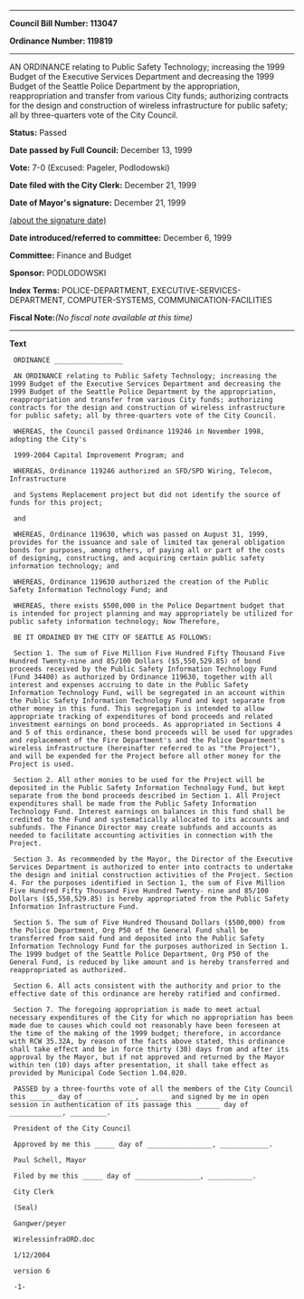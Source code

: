 

********

**Council Bill Number: 113047**
   
**Ordinance Number: 119819**
********

 AN ORDINANCE relating to Public Safety Technology; increasing the 1999 Budget of the Executive Services Department and decreasing the 1999 Budget of the Seattle Police Department by the appropriation, reappropriation and transfer from various City funds; authorizing contracts for the design and construction of wireless infrastructure for public safety; all by three-quarters vote of the City Council.

**Status:** Passed
   
**Date passed by Full Council:** December 13, 1999
   
**Vote:** 7-0 (Excused: Pageler, Podlodowski)
   
**Date filed with the City Clerk:** December 21, 1999
   
**Date of Mayor's signature:** December 21, 1999
   
[(about the signature date)](/~public/approvaldate.htm)
   
   
   
**Date introduced/referred to committee:** December 6, 1999
   
**Committee:** Finance and Budget
   
**Sponsor:** PODLODOWSKI
   
   
**Index Terms:** POLICE-DEPARTMENT, EXECUTIVE-SERVICES-DEPARTMENT, COMPUTER-SYSTEMS, COMMUNICATION-FACILITIES

**Fiscal Note:**_(No fiscal note available at this time)_

********

**Text**
   
```
 ORDINANCE _________________

 AN ORDINANCE relating to Public Safety Technology; increasing the 1999 Budget of the Executive Services Department and decreasing the 1999 Budget of the Seattle Police Department by the appropriation, reappropriation and transfer from various City funds; authorizing contracts for the design and construction of wireless infrastructure for public safety; all by three-quarters vote of the City Council.

 WHEREAS, the Council passed Ordinance 119246 in November 1998, adopting the City's

 1999-2004 Capital Improvement Program; and

 WHEREAS, Ordinance 119246 authorized an SFD/SPD Wiring, Telecom, Infrastructure

 and Systems Replacement project but did not identify the source of funds for this project;

 and

 WHEREAS, Ordinance 119630, which was passed on August 31, 1999, provides for the issuance and sale of limited tax general obligation bonds for purposes, among others, of paying all or part of the costs of designing, constructing, and acquiring certain public safety information technology; and

 WHEREAS, Ordinance 119630 authorized the creation of the Public Safety Information Technology Fund; and

 WHEREAS, there exists $500,000 in the Police Department budget that is intended for project planning and may appropriately be utilized for public safety information technology; Now Therefore,

 BE IT ORDAINED BY THE CITY OF SEATTLE AS FOLLOWS:

 Section 1. The sum of Five Million Five Hundred Fifty Thousand Five Hundred Twenty-nine and 85/100 Dollars ($5,550,529.85) of bond proceeds received by the Public Safety Information Technology Fund (Fund 34400) as authorized by Ordinance 119630, together with all interest and expenses accruing to date in the Public Safety Information Technology Fund, will be segregated in an account within the Public Safety Information Technology Fund and kept separate from other money in this fund. This segregation is intended to allow appropriate tracking of expenditures of bond proceeds and related investment earnings on bond proceeds. As appropriated in Sections 4 and 5 of this ordinance, these bond proceeds will be used for upgrades and replacement of the Fire Department's and the Police Department's wireless infrastructure (hereinafter referred to as "the Project"), and will be expended for the Project before all other money for the Project is used.

 Section 2. All other monies to be used for the Project will be deposited in the Public Safety Information Technology Fund, but kept separate from the bond proceeds described in Section 1. All Project expenditures shall be made from the Public Safety Information Technology Fund. Interest earnings on balances in this fund shall be credited to the Fund and systematically allocated to its accounts and subfunds. The Finance Director may create subfunds and accounts as needed to facilitate accounting activities in connection with the Project.

 Section 3. As recommended by the Mayor, the Director of the Executive Services Department is authorized to enter into contracts to undertake the design and initial construction activities of the Project. Section 4. For the purposes identified in Section 1, the sum of Five Million Five Hundred Fifty Thousand Five Hundred Twenty- nine and 85/100 Dollars ($5,550,529.85) is hereby appropriated from the Public Safety Information Infrastructure Fund.

 Section 5. The sum of Five Hundred Thousand Dollars ($500,000) from the Police Department, Org P50 of the General Fund shall be transferred from said fund and deposited into the Public Safety Information Technology Fund for the purposes authorized in Section 1. The 1999 budget of the Seattle Police Department, Org P50 of the General Fund, is reduced by like amount and is hereby transferred and reappropriated as authorized.

 Section 6. All acts consistent with the authority and prior to the effective date of this ordinance are hereby ratified and confirmed.

 Section 7. The foregoing appropriation is made to meet actual necessary expenditures of the City for which no appropriation has been made due to causes which could not reasonably have been foreseen at the time of the making of the 1999 budget; therefore, in accordance with RCW 35.32A, by reason of the facts above stated, this ordinance shall take effect and be in force thirty (30) days from and after its approval by the Mayor, but if not approved and returned by the Mayor within ten (10) days after presentation, it shall take effect as provided by Municipal Code Section 1.04.020.

 PASSED by a three-fourths vote of all the members of the City Council this ______ day of ____________, ______ and signed by me in open session in authentication of its passage this ______ day of _____________, _________.

 President of the City Council

 Approved by me this _____ day of ________________, ____________.

 Paul Schell, Mayor

 Filed by me this _____ day of ________________, ___________.

 City Clerk

 (Seal)

 Gangwer/peyer

 WirelessinfraORD.doc

 1/12/2004

 version 6

 -1-

```
